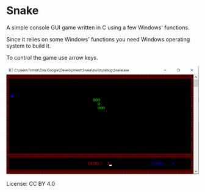 # Snake
A simple console GUI game written in C using a few Windows' functions.

Since it relies on some Windows' functions you need Windows operating system to build it.

To control the game use arrow keys.

![](screenshots/screenshot1.png)

License: CC BY 4.0
